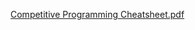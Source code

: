 
[Competitive Programming Cheatsheet.pdf](https://github.com/abhishekjha812/Hacktoberfest2022/files/9494807/Competitive.Programming.Cheatsheet.pdf)
